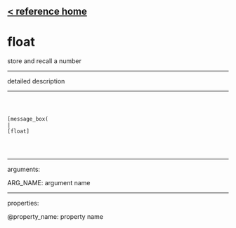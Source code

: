 [< reference home](ceammc_lib.html)
---

# float


store and recall a number

---

detailed description
<br>


---


```



[message_box(                                 
|
[float]


            
```

---
arguments:

ARG_NAME: argument name<br>

---
properties:

@property_name: property name<br>


